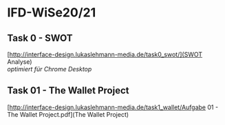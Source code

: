 # IFD-WiSe20/21

## Task 0 - SWOT
[http://interface-design.lukaslehmann-media.de/task0_swot/](SWOT Analyse) <br>
*optimiert für Chrome Desktop*

## Task 01 - The Wallet Project
[http://interface-design.lukaslehmann-media.de/task1_wallet/Aufgabe 01 - The Wallet Project.pdf](The Wallet Project)
